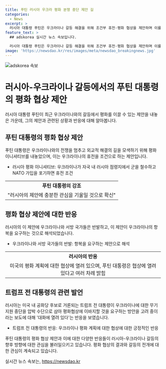 ```yaml
---
title: 푸틴 러시아 우크라 평화 분쟁 중단 제안 길
categories:
  - News
excerpt: >
  러시아 대통령 푸틴은 우크라이나 갈등 해결을 위해 조건부 휴전·평화 협상을 제안하며 이를 강조했다. 이 제안은 러시아의 14일 휴전 조건을 바탕으로 하며, 우크라이나의 NATO 가입 포기와 러시아 점령지 철수를 요구한 것으로 전해졌다. 이에 대해 우크라이나와 서방 국가들은 반발하고, 미국 전 대통령 트럼프가 관여할 가능성에 대한 보도도 떠돌고 있다. 현지 상황을 고려한 평화 계획에 대한 미국의 입장에 대해 러시아 측은 협상에 열려있다고 밝혔다.
feature_text: >
  ## adskorea 실시간 뉴스 속보입니다.

  러시아 대통령 푸틴은 우크라이나 갈등 해결을 위해 조건부 휴전·평화 협상을 제안하며 이를 강조했다. 이 제안은 러시아의 14일 휴전 조건을 바탕으로 하며, 우크라이나의 NATO 가입 포기와 러시아 점령지 철수를 요구한 것으로 전해졌다. 이에 대해 우크라이나와 서방 국가들은 반발하고, 미국 전 대통령 트럼프가 관여할 가능성에 대한 보도도 떠돌고 있다. 현지 상황을 고려한 평화 계획에 대한 미국의 입장에 대해 러시아 측은 협상에 열려있다고 밝혔다.
image: 'https://newsdao.kr/res/images/meta/newsdao_breakingnews.jpg'
---
```


<p><img src="https://newsdao.kr/res/images/meta/newsdao_breakingnews.jpg" alt="adskorea 속보" /></p>

<h1 data-ke-size="size26">러시아-우크라이나 갈등에서의 푸틴 대통령의 평화 협상 제안</h1>

<p data-ke-size="size16">러시아 대통령 푸틴이 최근 우크라이나와의 갈등에서 평화를 이끌 수 있는 제안을 내놓은 가운데, 그의 제안과 관련된 상황과 반응에 대해 알아봅니다.</p>

<h2 data-ke-size="size22">푸틴 대통령의 평화 협상 제안</h2>

<p data-ke-size="size16">푸틴 대통령은 우크라이나와의 전쟁을 멈추고 외교적 해결의 길을 모색하기 위해 평화 이니셔티브를 내놓았으며, 이는 우크라이나의 휴전을 조건으로 하는 제안입니다.</p>

<ul>
<li>러시아 평화 이니셔티브: 우크라이나가 자국 내 러시아 점령지에서 군을 철수하고 NATO 가입을 포기하면 휴전 조건</li>
</ul>

<table>
  <tr>
    <td style="text-align: center; height: 17px;"><b>푸틴 대통령의 강조</b></td>
  </tr>
  <tr>
    <td style="text-align: center; height: 17px;">"러시아의 제안에 충분한 관심을 기울일 것으로 확신"</td>
  </tr>
</table>

<h2 data-ke-size="size22">평화 협상 제안에 대한 반응</h2>

<p data-ke-size="size16">러시아의 이 제안에 우크라이나와 서방 국가들은 반발하고, 이 제안이 우크라이나의 항복을 요구하는 것으로 해석되었습니다.</p>

<ul>
<li>우크라이나와 서방 국가들의 반발: 항복을 요구하는 제안으로 해석</li>
</ul>

<table>
  <tr>
    <td style="text-align: center; height: 17px;"><b>러시아의 반응</b></td>
  </tr>
  <tr>
    <td style="text-align: center; height: 17px;">미국의 평화 계획에 대한 협상에 열려 있으며, 푸틴 대통령은 협상에 열려 있다고 여러 차례 밝힘</td>
  </tr>
</table>

<h2 data-ke-size="size22">트럼프 전 대통령의 관련 발언</h2>

<p data-ke-size="size16">러시아는 미국 내 공화당 후보로 거론되는 트럼프 전 대통령이 우크라이나에 대한 무기 지원 중단을 압박 수단으로 삼아 평화협상에 이바지할 것을 요구하는 방안을 고려 중이라는 보도에 대해 '대화에 열려 있다'는 반응을 보였습니다.</p>

<ul>
<li>트럼프 전 대통령의 반응: 우크라이나 평화 계획에 대한 협상에 대한 긍정적인 반응</li>
</ul>

<p data-ke-size="size16">푸틴 대통령의 평화 협상 제안과 이에 대한 다양한 반응들이 러시아-우크라이나 갈등의 향후 방향에 대한 관심을 불러일으키고 있습니다. 평화 협상의 결과와 갈등의 전개에 대한 관심이 계속되고 있습니다.</p>
실시간 뉴스 속보는, <a href="https://newsdao.kr" rel="dofollow">https://newsdao.kr</a>


